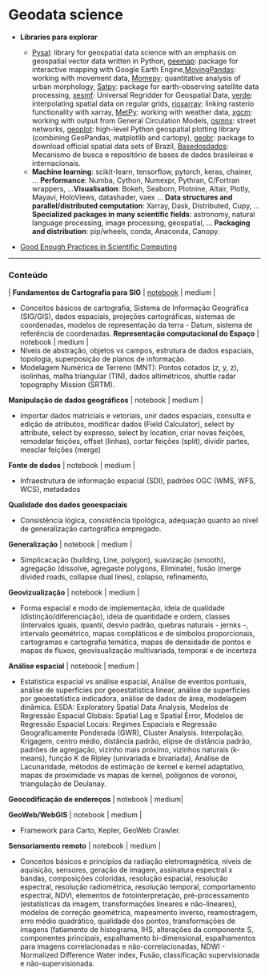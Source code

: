 
# Geodata science

* **Libraries para explorar**
  * [Pysal](https://pysal.org/pysal/): library for geospatial data science with an emphasis on geospatial vector data written in Python, [geemap](https://pypi.org/project/geemap/): package for interactive mapping with Google Earth Engine,[MovingPandas](https://anitagraser.github.io/movingpandas/): working with movement data, [Momepy](http://docs.momepy.org/en/latest/): quantitative analysis of urban morphology, [Satpy](https://satpy.readthedocs.io/en/stable/): package for earth-observing satellite data processing, [xesmf](https://xesmf.readthedocs.io/): Universal Regridder for Geospatial Data, [verde](https://www.fatiando.org/verde/): interpolating spatial data on regular grids, [rioxarray](https://github.com/corteva/rioxarray): linking rasterio functionality with xarray, [MetPy](https://unidata.github.io/MetPy): working with weather data, [xgcm](https://xgcm.readthedocs.io/en/latest/index.html): working with output from General Circulation Models, [osmnx](https://github.com/gboeing/osmnx): street networks, [geoplot](https://residentmario.github.io/geoplot/): high-level Python geospatial plotting library (combining GeoPandas, matplotlib and cartopy), [geobr](https://github.com/ipeaGIT/geobr#geobr--): package to download official spatial data sets of Brazil, [Basedosdados](https://basedosdados.github.io/mais/): Mecanismo de busca e repositório de bases de dados brasileiras e internacionais.
  * **Machine learning**: scikit-learn, tensorflow, pytorch, keras, chainer, ... **Performance**: Numba, Cython, Numexpr, Pythran, C/Fortran wrappers, ...**Visualisation**: Bokeh, Seaborn, Plotnine, Altair, Plotly, Mayavi, HoloViews, datashader, vaex ... **Data structures and parallel/distributed computation**: Xarray, Dask, Distributed, Cupy, ... **Specialized packages in many scientific fields**: astronomy, natural language processing, image processing, geospatial, ... **Packaging and distribution**: pip/wheels, conda, Anaconda, Canopy.
 
* [Good Enough Practices in Scientific Computing](https://arxiv.org/pdf/1609.00037v1.pdf)

---
### Conteúdo

| **Fundamentos de Cartografia para SIG** | [notebook](https://github.com/PryskaS/spatial-data-is-special/blob/master/1.%20Notebooks/Fundamentos%20de%20Cartografia%20para%20SIG%20I.ipynb) | medium |
  * Conceitos básicos de cartografia, Sistema de Informação Geográfica (SIG/GIS), dados espaciais, projeções cartográficas, sistemas de coordenadas, modelos de representação da terra - Datum, sistema de referência de coordenadas.
 **Representação computacional do Espaço** | notebook | medium |
  * Níveis de abstração, objetos vs campos, estrutura de dados espaciais, topologia, superposição de planos de informação.
  * Modelagem Numérica de Terreno (MNT): Pontos cotados (z, y, z), isolinhas, malha triangular (TIN), dados altimétricos, shuttle radar topography Mission (SRTM).

**Manipulação de dados geográficos** | notebook | medium |
  *  importar dados matriciais e vetoriais, unir dados espaciais, consulta e edição de atributos, modificar dados (Field Calculator), select by attribute, select by expresso, select by location, criar novas feições, remodelar feições, offset (linhas), cortar feições (split), dividir partes, mesclar feições (merge)

**Fonte de dados** | notebook | medium |
  * Infraestrutura de informação espacial (SDI), padrões OGC (WMS, WFS, WCS), metadados

**Qualidade dos dados geoespaciais** 
  * Consistência lógica, consistência tipológica, adequação quanto ao nível de generalização cartográfica empregado.

**Generalização** | notebook | medium |
  * Simplicacação (building, Line, polygon), suavização (smooth), agregação (dissolve, agregaste polygons, Eliminate), fusão (merge divided roads, collapse dual lines), colapso, refinamento, 
 
**Geovizualização** | notebook | medium |
  * Forma espacial e modo de implementação, ideia de qualidade (distinção/diferenciação), ideia de quantidade e ordem, classes (intervalos iguais, quantil, desvio padrão, quebras naturais - jernks -, intervalo geométrico, mapas coropláticos e de símbolos proporcionais, cartogramas e cartografia temática, mapas de densidade de pontos e mapas de fluxos, geovisualização multivariada, temporal e de incerteza

**Análise espacial** | notebook | medium | 
  * Estatística espacial vs análise espacial, Análise de eventos pontuais, análise de superfícies por geoestatística linear, análise de superfícies por geoestatística indicadora, análise de dados de área, modelagem dinâmica. ESDA: Exploratory Spatial Data Analysis, Modelos de Regressão Espacial Globais: Spatial Lag e Spatial Error, Modelos de Regressão Espacial Locais: Regimes Espaciais e Regressão Geograficamente Ponderada (GWR), Cluster Analysis. Interpolação, Krigagem, centro médio, distância padrão, elipse de distância padrão, padrões de agregação, vizinho mais próximo, vizinhos naturais (k-means), função K de Ripley (univariada e bivariada), Análise de Lacunaridade, métodos de estimação de kernel e kernel adaptativo,  mapas de proximidade vs mapas de kernel, polígonos de voronoi, triangulação de Deulanay.

**Geocodificação de endereços** | notebook | medium| 

**GeoWeb/WebGIS** | notebook | medium | 
  * Framework para Carto, Kepler, GeoWeb Crawler.

**Sensoriamento remoto** | notebook | medium |
  * Conceitos básicos e princípios da radiação eletromagnética, níveis de aquisição, sensores, geração de imagem, assinatura espectral x bandas, composições coloridas, resolução espacial, resolução espectral, resolução radiométrica, resolução temporal, comportamento espectral, NDVI, elementos de fotointerpretação, pré-processamento (estatísticas da imagem, transformações lineares e não-lineares), modelos de correção geométrica, mapeamento inverso, reamostragem, erro médio quadrático, qualidade dos pontos, transformações de imagens (fatiamento de histograma, IHS, alterações da componente S, componentes principais, espalhamento bi-dimensional, espalhamentos para imagens correlacionadas e não-correlacionadas, NDWI - Normalized Difference Water index, Fusão, classificação supervisionada e não-supervisionada. 
